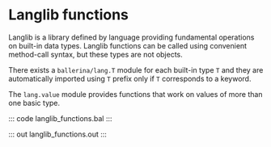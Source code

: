 # Langlib functions

Langlib is a library defined by language providing fundamental operations on built-in data types. Langlib functions can be called using convenient method-call syntax, but these types are not objects.

There exists a `ballerina/lang.T` module for each built-in type `T` and they are automatically imported using `T` prefix only if `T` corresponds to a keyword.

The `lang.value` module provides functions that work on values of more than one basic type.

::: code langlib_functions.bal :::

::: out langlib_functions.out :::
